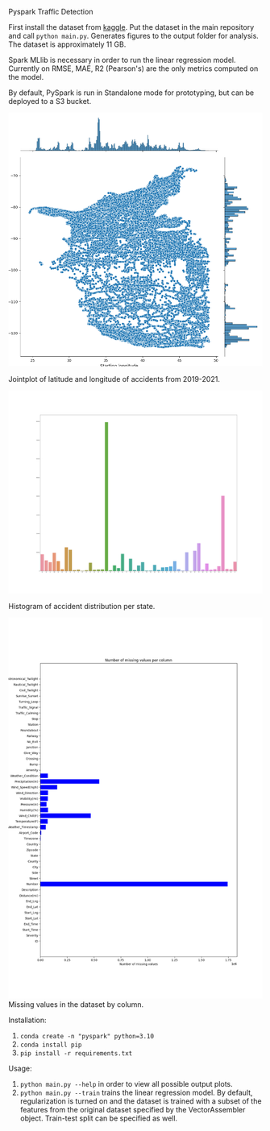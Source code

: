 Pyspark Traffic Detection

First install the dataset from [kaggle](https://www.kaggle.com/datasets/sobhanmoosavi/us-accidents?resource=download). Put the dataset in the main repository and call `python main.py`. Generates figures to the output folder for analysis. The dataset is approximately 11 GB. 

Spark MLlib is necessary in order to run the linear regression model. Currently on RMSE, MAE, R2 (Pearson's) are the only metrics computed on the model.

By default, PySpark is run in Standalone mode for prototyping, but can be deployed to a S3 bucket. 

![](outputs\jointplot.png)

Jointplot of latitude and longitude of accidents from 2019-2021.

![](outputs\histogram.png)

Histogram of accident distribution per state.

![](outputs\missing.png)
Missing values in the dataset by column.

Installation:

1. `conda create -n "pyspark" python=3.10`
2. `conda install pip`
2. `pip install -r requirements.txt`

Usage:

1. `python main.py --help` in order to view all possible output plots.
2. `python main.py --train` trains the linear regression model. By default, regularization is turned on and the dataset is trained with a subset of the features from the original dataset specified by the VectorAssembler object. Train-test split can be specified as well.